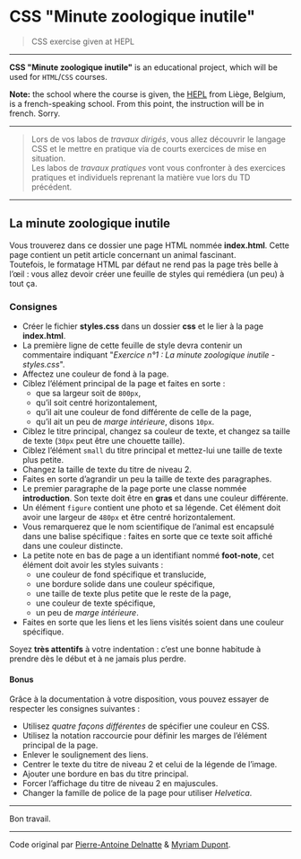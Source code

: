 # CSS "Minute zoologique inutile"

> CSS exercise given at HEPL

* * *

**CSS "Minute zoologique inutile"** is an educational project, which will be used for `HTML`/`CSS` courses.

**Note:** the school where the course is given, the [HEPL](http://www.provincedeliege.be/hauteecole) from Liège, Belgium, is a french-speaking school. From this point, the instruction will be in french. Sorry.

* * *

> Lors de vos labos de *travaux dirigés*, vous allez découvrir le langage CSS et le mettre en pratique via de courts exercices de mise en situation.  
> Les labos de *travaux pratiques* vont vous confronter à des exercices pratiques et individuels reprenant la matière vue lors du TD précédent.

* * *

## La minute zoologique inutile

Vous trouverez dans ce dossier une page HTML nommée **index.html**. Cette page contient un petit article concernant un animal fascinant.  
Toutefois, le formatage HTML par défaut ne rend pas la page très belle à l’œil : vous allez devoir créer une feuille de styles qui remédiera (un peu) à tout ça.

### Consignes

* Créer le fichier **styles.css** dans un dossier **css** et le lier à la page **index.html**.
* La première ligne de cette feuille de style devra contenir un commentaire indiquant "*Exercice n°1 : La minute zoologique inutile - styles.css*".
* Affectez une couleur de fond à la page.
* Ciblez l’élément principal de la page et faites en sorte :
    * que sa largeur soit de `800px`,
    * qu’il soit centré horizontalement,
    * qu’il ait une couleur de fond différente de celle de la page,
    * qu’il ait un peu de *marge intérieure*, disons `10px`.
* Ciblez le titre principal, changez sa couleur de texte, et changez sa taille de texte (`30px` peut être une chouette taille).
* Ciblez l’élément `small` du titre principal et mettez-lui une taille de texte plus petite.
* Changez la taille de texte du titre de niveau 2.
* Faites en sorte d’agrandir un peu la taille de texte des paragraphes.
* Le premier paragraphe de la page porte une classe nommée **introduction**. Son texte doit être en **gras** et dans une couleur différente.
* Un élément `figure` contient une photo et sa légende. Cet élément doit avoir une largeur de `480px` et être centré horizontalement.
* Vous remarquerez que le nom scientifique de l’animal est encapsulé dans une balise spécifique : faites en sorte que ce texte soit affiché dans une couleur distincte.
* La petite note en bas de page a un identifiant nommé **foot-note**, cet élément doit avoir les styles suivants :
    * une couleur de fond spécifique et translucide,
    * une bordure solide dans une couleur spécifique,
    * une taille de texte plus petite que le reste de la page,
    * une couleur de texte spécifique,
    * un peu de *marge intérieure*.
* Faites en sorte que les liens et les liens visités soient dans une couleur spécifique.

Soyez **très attentifs** à votre indentation : c’est une bonne habitude à prendre dès le début et à ne jamais plus perdre.

#### Bonus

Grâce à la documentation à votre disposition, vous pouvez essayer de respecter les consignes suivantes :

* Utilisez *quatre façons différentes* de spécifier une couleur en CSS.
* Utilisez la notation raccourcie pour définir les marges de l’élément principal de la page.
* Enlever le soulignement des liens.
* Centrer le texte du titre de niveau 2 et celui de la légende de l’image.
* Ajouter une bordure en bas du titre principal.
* Forcer l’affichage du titre de niveau 2 en majuscules.
* Changer la famille de police de la page pour utiliser *Helvetica*.

* * *

Bon travail.

* * *

Code original par [Pierre-Antoine Delnatte](https://github.com/leny) & [Myriam Dupont](https://github.com/myriamdupont).
